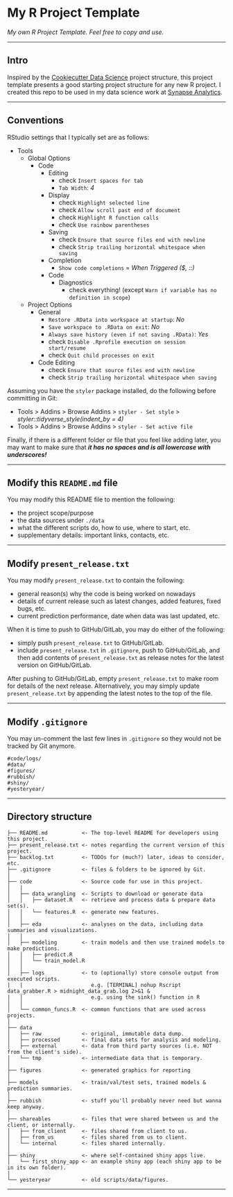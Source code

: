 # My R Project Template
*My own R Project Template. Feel free to copy and use.*

----

## Intro

Inspired by the [Cookiecutter Data
    Science](https://drivendata.github.io/cookiecutter-data-science/) project
structure, this project template presents a good starting project structure for
any new R project. I created this repo to be used in my data science work at
[Synapse Analytics](https://www.synapse-analytics.io/).

----

## Conventions

RStudio settings that I typically set are as follows:

* Tools
    * Global Options
        * Code
            * Editing
                * check `Insert spaces for tab`
                * `Tab Width`: *4*
            * Display
                * check `Highlight selected line`
                * check `Allow scroll past end of document`
                * check `Highlight R function calls`
                * check `Use rainbow parentheses`
            * Saving
                * check `Ensure that source files end with newline`
                * check `Strip trailing horizontal whitespace when saving`
            * Completion
                * `Show code completions` = *When Triggered ($, ::)*
            * Code
                * Diagnostics
                    * check everything! (except `Warn if variable has no definition in scope`)
    * Project Options
        * General
            * `Restore .RData into workspace at startup`: *No*
            * `Save workspace to .RData on exit`: *No*
            * `Always save history (even if not saving .RData)`: *Yes*
            * check `Disable .Rprofile execution on session start/resume`
            * check `Quit child processes on exit`
        * Code Editing
            * check `Ensure that source files end with newline`
            * check `Strip trailing horizontal whitespace when saving`

Assuming you have the `styler` package installed, do the following before committing in Git:
* Tools > Addins > Browse Addins > `styler - Set style` > *styler::tidyverse_style(indent_by = 4)*
* Tools > Addins > Browse Addins > `styler - Set active file`

Finally, if there is a different folder or file that you feel like adding later, you may
want to make sure that ***it has no spaces and is all lowercase with underscores!***

----

## Modify this `README.md` file

You may modify this README file to mention the following:

* the project scope/purpose
* the data sources under `./data`
* what the different scripts do, how to use, where to start, etc.
* supplementary details: important links, contacts, etc.

----

## Modify `present_release.txt`

You may modify `present_release.txt` to contain the following: 

* general reason(s) why the code is being worked on nowadays
* details of current release such as latest changes, added features, fixed bugs, etc.
* current prediction performance, date when data was last updated, etc.

When it is time to push to GitHub/GitLab, you may do either of the following:

* simply push `present_release.txt` to GitHub/GitLab.
* include `present_release.txt` in `.gitignore`, push to GitHub/GitLab, and then add contents of `present_release.txt` as release notes for the latest version on GitHub/GitLab. 

After pushing to GitHub/GitLab, empty `present_release.txt` to make room for
details of the next release. Alternatively, you may simply update 
`present_release.txt` by appending the latest notes to the top of the file.

----

## Modify `.gitignore`

You may un-comment the last few lines in `.gitignore` so they would not be
tracked by Git anymore.

```
#code/logs/
#data/
#figures/
#rubbish/
#shiny/
#yesteryear/
```

----

## Directory structure

```
├── README.md           <- The top-level README for developers using this project.
├── present_release.txt <- notes regarding the current version of this project.
├── backlog.txt         <- TODOs for (much?) later, ideas to consider, etc.
├── .gitignore          <- files & folders to be ignored by Git.
│
├── code                <- Source code for use in this project.
│   |
│   ├── data_wrangling  <- Scripts to download or generate data
│   │   ├── dataset.R   <- retrieve and process data & prepare data set(s).
│   │   └── features.R  <- generate new features.
│   │
│   ├── eda             <- analyses on the data, including data summaries and visualizations.
│   │
│   ├── modeling        <- train models and then use trained models to make predictions.
│   │   ├── predict.R
│   │   └── train_model.R
│   │
│   ├── logs            <- to (optionally) store console output from executed scripts.
|   |                      e.g. [TERMINAL] nohup Rscript data_grabber.R > midnight_data_grab.log 2>&1 &
|   |                      e.g. using the sink() function in R
│   │
│   └── common_funcs.R  <- common functions that are used across projects.
│
├── data
│   ├── raw             <- original, immutable data dump.
│   ├── processed       <- final data sets for analysis and modeling.
│   ├── external        <- data from third party sources (i.e. NOT from the client's side).
│   └── tmp             <- intermediate data that is temporary.
│
├── figures             <- generated graphics for reporting
│
├── models              <- train/val/test sets, trained models & prediction summaries.
│
├── rubbish             <- stuff you'll probably never need but wanna keep anyway.
│
├── shareables          <- files that were shared between us and the client, or internally.
│   ├── from_client     <- files shared from client to us.
│   ├── from_us         <- files shared from us to client.
│   └── internal        <- files shared internally.
│
├── shiny               <- where self-contained shiny apps live.
│   └── first_shiny_app <- an example shiny app (each shiny app to be in its own folder).
│
└── yesteryear          <- old scripts/data/figures.
```

----

